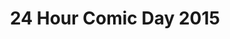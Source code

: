 ---
layout: story
title: 24 Hour Comic Day 2015
image: /assets/24hcd15/24hcdp
imageType: .png
pageNumber: 24
baseurl: /other/24hcd15/24hcd15
numPages: 24
origin: other.html
---